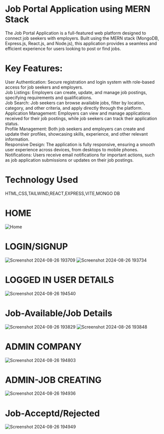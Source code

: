 
# Job Portal Application using MERN Stack

The Job Portal Application is a full-featured web platform designed to connect job seekers with employers. Built using the MERN stack (MongoDB, Express.js, React.js, and Node.js), this application provides a seamless and efficient experience for users looking to post or find jobs.

# Key Features:

User Authentication: Secure registration and login system with role-based access for job seekers and employers.<br>
Job Listings: Employers can create, update, and manage job postings, specifying requirements and qualifications.<br>
Job Search: Job seekers can browse available jobs, filter by location, category, and other criteria, and apply directly through the platform.<br>
Application Management: Employers can view and manage applications received for their job postings, while job seekers can track their application status.<br>
Profile Management: Both job seekers and employers can create and update their profiles, showcasing skills, experience, and other relevant information.<br>
Responsive Design: The application is fully responsive, ensuring a smooth user experience across devices, from desktops to mobile phones.<br>
Notifications: Users receive email notifications for important actions, such as job application submissions or updates on their job postings.<br>
# Technology Used
HTML,CSS,TAILWIND,REACT,EXPRESS,VITE,MONGO DB

# HOME
![Home](https://github.com/user-attachments/assets/28c153c1-5000-49c9-8f14-4b8e4208d7be)
# LOGIN/SIGNUP
![Screenshot 2024-08-26 193709](https://github.com/user-attachments/assets/d67d9080-ccce-44ad-b3c3-022389419d8e)
![Screenshot 2024-08-26 193734](https://github.com/user-attachments/assets/87adb76b-bb77-469c-8ee0-12fab580109c)
# LOGGED IN USER DETAILS
![Screenshot 2024-08-26 194540](https://github.com/user-attachments/assets/486172de-874e-477f-9710-8fd80efed7da)
# Job-Available/Job Details
![Screenshot 2024-08-26 193829](https://github.com/user-attachments/assets/cb92cda7-073f-4bf4-a551-8d240b60f76c)
![Screenshot 2024-08-26 193848](https://github.com/user-attachments/assets/68413355-e952-4a96-b2fa-a3c2c20a855d)

# ADMIN COMPANY
![Screenshot 2024-08-26 194803](https://github.com/user-attachments/assets/fe84ba99-939b-4e05-8f2c-e507166d6c11)

# ADMIN-JOB CREATING 
![Screenshot 2024-08-26 194936](https://github.com/user-attachments/assets/b5c09307-35f8-49f8-9e75-22dba97f2fb1)
# Job-Acceptd/Rejected
![Screenshot 2024-08-26 194949](https://github.com/user-attachments/assets/08479d2f-3724-4292-ba81-c1469ea94f38)
